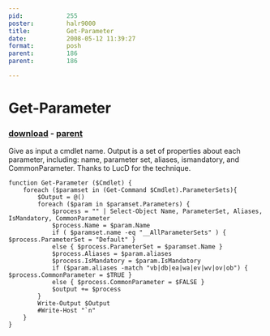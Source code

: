 ```yaml
---
pid:            255
poster:         halr9000
title:          Get-Parameter
date:           2008-05-12 11:39:27
format:         posh
parent:         186
parent:         186

---
```


# Get-Parameter

### [download](255.ps1) - [parent](186.md)

Give as input a cmdlet name.  Output is a set of properties about each parameter, including: name, parameter set, aliases, ismandatory, and CommonParameter.  Thanks to LucD for the technique.

```posh
function Get-Parameter ($Cmdlet) {
	foreach ($paramset in (Get-Command $Cmdlet).ParameterSets){
		$Output = @()
		foreach ($param in $paramset.Parameters) {
			$process = "" | Select-Object Name, ParameterSet, Aliases, IsMandatory, CommonParameter
			$process.Name = $param.Name
			if ( $paramset.name -eq "__AllParameterSets" ) { $process.ParameterSet = "Default" }
			else { $process.ParameterSet = $paramset.Name }
			$process.Aliases = $param.aliases
			$process.IsMandatory = $param.IsMandatory 
			if ($param.aliases -match "vb|db|ea|wa|ev|wv|ov|ob") { $process.CommonParameter = $TRUE }
			else { $process.CommonParameter = $FALSE }
			$output += $process
		}
		Write-Output $Output
		#Write-Host "`n"
	}
}

```
